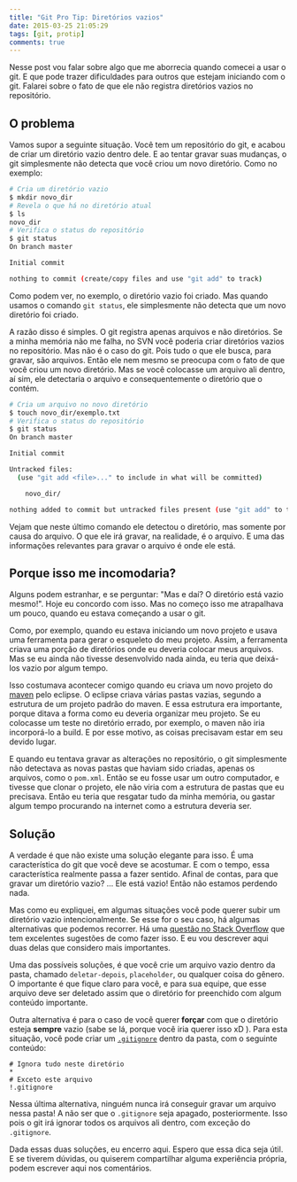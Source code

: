 ```yaml
---
title: "Git Pro Tip: Diretórios vazios"
date: 2015-03-25 21:05:29
tags: [git, protip]
comments: true
---
```


Nesse post vou falar sobre algo que me aborrecia quando comecei a usar o git. E que pode trazer dificuldades para outros que estejam iniciando com o git. Falarei sobre o fato de que ele não registra diretórios vazios no repositório.

## O problema

Vamos supor a seguinte situação. Você tem um repositório do git, e acabou de criar um diretório vazio dentro dele. E ao tentar gravar suas mudanças, o git simplesmente não detecta que você criou um novo diretório. Como no exemplo:

```bash
# Cria um diretório vazio
$ mkdir novo_dir
# Revela o que há no diretório atual
$ ls
novo_dir
# Verifica o status do repositório
$ git status
On branch master

Initial commit

nothing to commit (create/copy files and use "git add" to track)
```

Como podem ver, no exemplo, o diretório vazio foi criado. Mas quando usamos o comando `git status`, ele simplesmente não detecta que um novo diretório foi criado.

A razão disso é simples. O git registra apenas arquivos e não diretórios. Se a minha memória não me falha, no SVN você poderia criar diretórios vazios no repositório. Mas não é o caso do git. Pois tudo o que ele busca, para gravar, são arquivos. Então ele nem mesmo se preocupa com o fato de que você criou um novo diretório. Mas se você colocasse um arquivo ali dentro, aí sim, ele detectaria o arquivo e consequentemente o diretório que o contém.

```bash
# Cria um arquivo no novo diretório
$ touch novo_dir/exemplo.txt
# Verifica o status do repositório
$ git status
On branch master

Initial commit

Untracked files:
  (use "git add <file>..." to include in what will be committed)

	novo_dir/

nothing added to commit but untracked files present (use "git add" to track)
```

Vejam que neste último comando ele detectou o diretório, mas somente por causa do arquivo. O que ele irá gravar, na realidade, é o arquivo. E uma das informações relevantes para gravar o arquivo é onde ele está.

## Porque isso me incomodaria?

Alguns podem estranhar, e se perguntar: "Mas e daí? O diretório está vazio mesmo!". Hoje eu concordo com isso. Mas no começo isso me atrapalhava um pouco, quando eu estava começando a usar o git.

Como, por exemplo, quando eu estava iniciando um novo projeto e usava uma ferramenta para gerar o esqueleto do meu projeto. Assim, a ferramenta criava uma porção de diretórios onde eu deveria colocar meus arquivos. Mas se eu ainda não tivesse desenvolvido nada ainda, eu teria que deixá-los vazio por algum tempo.

Isso costumava acontecer comigo quando eu criava um novo projeto do [maven][maven] pelo eclipse. O eclipse criava várias pastas vazias, segundo a estrutura de um projeto padrão do maven. E essa estrutura era importante, porque ditava a forma como eu deveria organizar meu projeto. Se eu colocasse um teste no diretório errado, por exemplo, o maven não iria incorporá-lo a build. E por esse motivo, as coisas precisavam estar em seu devido lugar.

E quando eu tentava gravar as alterações no repositório, o git simplesmente não detectava as novas pastas que haviam sido criadas, apenas os arquivos, como o `pom.xml`. Então se eu fosse usar um outro computador, e tivesse que clonar o projeto, ele não viria com a estrutura de pastas que eu precisava. Então eu teria que resgatar tudo da minha memória, ou gastar algum tempo procurando na internet como a estrutura deveria ser.

## Solução

A verdade é que não existe uma solução elegante para isso. É uma característica do git que você deve se acostumar. E com o tempo, essa característica realmente passa a fazer sentido. Afinal de contas, para que gravar um diretório vazio? ... Ele está vazio! Então não estamos perdendo nada.

Mas como eu expliquei, em algumas situações você pode querer subir um diretório vazio intencionalmente. Se esse for o seu caso, há algumas alternativas que podemos recorrer. Há uma [questão no Stack Overflow][stackoverflow-question] que tem excelentes sugestões de como fazer isso. E eu vou descrever aqui duas delas que considero mais importantes.

Uma das possíveis soluções, é que você crie um arquivo vazio dentro da pasta, chamado `deletar-depois`, `placeholder`, ou qualquer coisa do gênero. O importante é que fique claro para você, e para sua equipe, que esse arquivo deve ser deletado assim que o diretório for preenchido com algum conteúdo importante.

Outra alternativa é para o caso de você querer **forçar** com que o diretório esteja **sempre** vazio (sabe se lá, porque você iria querer isso xD ). Para esta situação, você pode criar um [`.gitignore`][gitignore] dentro da pasta, com o seguinte conteúdo:

```
# Ignora tudo neste diretório
*
# Exceto este arquivo
!.gitignore
```

Nessa última alternativa, ninguém nunca irá conseguir gravar um arquivo nessa pasta! A não ser que o `.gitignore` seja apagado, posteriormente. Isso pois o git irá ignorar todos os arquivos ali dentro, com exceção do `.gitignore`.

Dada essas duas soluções, eu encerro aqui. Espero que essa dica seja útil. E se tiverem dúvidas, ou quiserem compartilhar alguma experiência própria, podem escrever aqui nos comentários.

[maven]: https://maven.apache.org/
[stackoverflow-question]:  http://stackoverflow.com/questions/115983/how-can-i-add-an-empty-directory-to-a-git-repository
[gitignore]: http://git-scm.com/docs/gitignore
